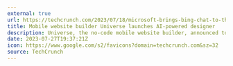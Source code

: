 ```yaml
---
external: true
url: https://techcrunch.com/2023/07/18/microsoft-brings-bing-chat-to-the-enterprise/
title: Mobile website builder Universe launches AI-powered designer
description: Universe, the no-code mobile website builder, announced today it's launching an AI-powered website designer in beta.
date: 2023-07-27T19:37:21Z
icon: https://www.google.com/s2/favicons?domain=techcrunch.com&sz=32
source: TechCrunch
---
```

